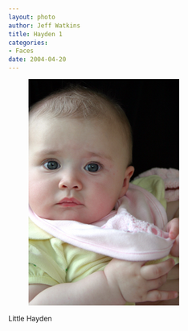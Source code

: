 ```yaml
--- 
layout: photo
author: Jeff Watkins
title: Hayden 1
categories: 
- Faces
date: 2004-04-20
---
```


<figure><img class="photo" src="/photos/IMG_0720.jpg"></figure>

Little Hayden

